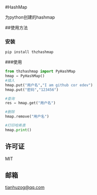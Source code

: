 #HashMap

为python创建的hashmap

##使用方法

### 安装
```bash
pip install thzhashmap
```

###使用
```python
from thzhashmap import PyHashMap
hmap = PyHashMap()
#插入
hmap.put("用户名","I am github cor edev")
hmap.put("密码","123456")

#查询
res = hmap.get("用户名")

#删除
hmap.remove("用户名")

#打印哈希表
hmap.print()
```

## 许可证
MIT

## 邮箱
tianhuzog@qq.com
